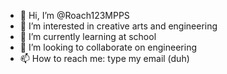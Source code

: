 - 👋 Hi, I’m @Roach123MPPS
- 👀 I’m interested in creative arts and engineering
- 🌱 I’m currently learning at school
- 💞️ I’m looking to collaborate on engineering
- 📫 How to reach me: type my email (duh)

<!---
Roach123MPPS/Roach123MPPS is a ✨ special ✨ repository because its `README.md` (this file) appears on your GitHub profile.
You can click the Preview link to take a look at your changes.
--->
